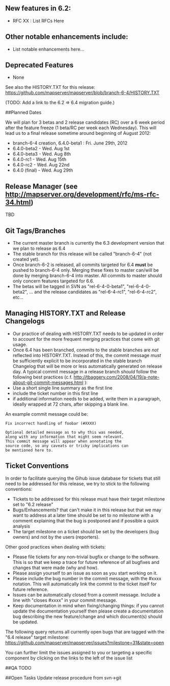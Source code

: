 ## New features in 6.2:
* RFC XX : List RFCs Here

## Other notable enhancements include:
* List notable enhancements here...

## Deprecated Features
* None

See also the HISTORY.TXT for this release:
https://github.com/mapserver/mapserver/blob/branch-6-4/HISTORY.TXT

(TODO: Add a link to the 6.2 => 6.4 migration guide.)
                                                                   
##Planned Dates

We will plan for 3 betas and 2 release candidates (RC) over a 6 week period after the feature freeze (1 beta/RC per week each Wednesday). This will lead us to a final release sometime around beginning of August 2012:

* branch-6-4 creation, 6.4.0-beta1 : Fri. June 29th, 2012
* 6.4.0-beta2 - Wed. Aug 1st
* 6.4.0-beta3 -    Wed. Aug 8th
* 6.4.0-rc1 -  Wed. Aug 15th
* 6.4.0-rc2 -   Wed. Aug 22nd
* 6.4.0 (final) -  Wed. Aug 29th

## Release Manager (see http://mapserver.org/development/rfc/ms-rfc-34.html) 
TBD
                                                          
## Git Tags/Branches

* The current master branch is currently the 6.3 development version that we plan to release as 6.4
* The stable branch for this release will be called "branch-6-4" (not created yet).
* Once branch-6-2 is released, all commits targeted for 6.4 **must** be pushed to branch-6-4 only. Merging
these fixes to master can/will be done by merging branch-6-4 into master. All commits to master should only concern features targeted for 6.6.
* The betas will be tagged in SVN as "rel-6-4-0-beta1", "rel-6-4-0-beta2", ... and the release candidates as "rel-6-4-rc1", "rel-6-4-rc2", etc...

## Managing HISTORY.TXT and Release Changelogs

* Our practice of dealing with HISTORY.TXT needs to be updated in order to account for the more frequent merging practices that come with git usage.
* Once 6.4 has been branched, commits to the stable branches are *not* reflected into HISTORY.TXT. Instead of this, the commit message *must* be sufficiently explicit to be incorporated in the stable branch Changelog that will be more or less automatically generated on release day. A typical commit message in a release branch *should* follow the following best practices (c.f. http://tbaggery.com/2008/04/19/a-note-about-git-commit-messages.html ):
 * Use a short single line summary as the first line
 * include the ticket number in this first line
 * if additional information needs to be added, write them in a paragraph, ideally wrapped at 72 chars, after skipping a blank line.

An example commit message could be:
```
Fix incorrect handling of foobar (#XXXX)

Optional detailed message as to why this was needed,
along with any information that might seem relevant.
This commit message will appear when annotating the
source code, so any caveats or tricky implications can
be mentioned here to.
```
 
## Ticket Conventions
In order to facilitate querying the Gihub issue database for tickets that still need to be addressed for this release, we try to stick to the following conventions:

* Tickets to be addressed for this release must have their target milestone set to "6.2 release" 
* Bugs/Enhancements? that can't make it in this release but that we may want to address at a later time should be set to no milestone with a comment explaining that the bug is postponed and if possible a quick analysis
* The target milestone on a ticket should be set by the developers (bug owners) and not by the users (reporters).

Other good practices when dealing with tickets:

* Please file tickets for any non-trivial bugfix or change to the software. This is so that we keep a trace for future reference of all bugfixes and changes that were made (why and how).
* Please assign yourself to an issue as soon as you start working on it.
* Please include the bug number in the commit message, with the #xxxx notation. This will automatically link the commit to the ticket itself for future reference.
* Issues can be automatically closed from a commit message. Include a line with "closes #xxxx" in your commit message.
* Keep documentation in mind when fixing/changing things: if you cannot update the documentation yourself then please create a documentation bug describing the new feature/change and which document(s) should be updated.                                                                            

The following query returns all currently open bugs that are tagged with the "6.4 release" target milestone:
https://github.com/mapserver/mapserver/issues?milestone=31&state=open

You can further limit the issues assigned to you or targeting a specific component by clicking on the links to the left of the issue list
                                                                          
##QA
TODO

##Open Tasks
Update release procedure from svn->git